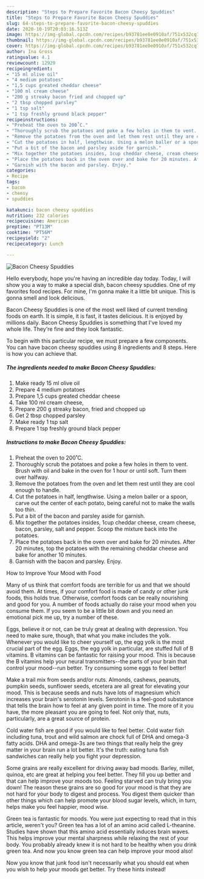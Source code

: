 ```yaml
---
description: "Steps to Prepare Favorite Bacon Cheesy Spuddies"
title: "Steps to Prepare Favorite Bacon Cheesy Spuddies"
slug: 64-steps-to-prepare-favorite-bacon-cheesy-spuddies
date: 2020-10-19T20:03:16.513Z
image: https://img-global.cpcdn.com/recipes/b93781ee0e0910af/751x532cq70/bacon-cheesy-spuddies-recipe-main-photo.jpg
thumbnail: https://img-global.cpcdn.com/recipes/b93781ee0e0910af/751x532cq70/bacon-cheesy-spuddies-recipe-main-photo.jpg
cover: https://img-global.cpcdn.com/recipes/b93781ee0e0910af/751x532cq70/bacon-cheesy-spuddies-recipe-main-photo.jpg
author: Ina Gross
ratingvalue: 4.1
reviewcount: 12929
recipeingredient:
- "15 ml olive oil"
- "4 medium potatoes"
- "1,5 cups greated cheddar cheese"
- "100 ml cream cheese"
- "200 g streaky bacon fried and chopped up"
- "2 tbsp chopped parsley"
- "1 tsp salt"
- "1 tsp freshly ground black pepper"
recipeinstructions:
- "Preheat the oven to 200˚C."
- "Thoroughly scrub the potatoes and poke a few holes in them to vent. Brush with oil and bake in the oven for 1 hour or until soft. Turn them over halfway."
- "Remove the potatoes from the oven and let them rest until they are cool enough to handle."
- "Cut the potatoes in half, lengthwise. Using a melon baller or a spoon, carve out the center of each potato, being careful not to make the walls too thin."
- "Put a bit of the bacon and parsley aside for garnish."
- "Mix together the potatoes insides, 1cup cheddar cheese, cream cheese, bacon, parsley, salt and pepper. Scoop the mixture back into the potatoes."
- "Place the potatoes back in the oven over and bake for 20 minutes. After 20 minutes, top the potatoes with the remaining cheddar cheese and bake for another 10 minutes."
- "Garnish with the bacon and parsley. Enjoy."
categories:
- Recipe
tags:
- bacon
- cheesy
- spuddies

katakunci: bacon cheesy spuddies 
nutrition: 232 calories
recipecuisine: American
preptime: "PT13M"
cooktime: "PT56M"
recipeyield: "2"
recipecategory: Lunch

---
```



![Bacon Cheesy Spuddies](https://img-global.cpcdn.com/recipes/b93781ee0e0910af/751x532cq70/bacon-cheesy-spuddies-recipe-main-photo.jpg)

Hello everybody, hope you're having an incredible day today. Today, I will show you a way to make a special dish, bacon cheesy spuddies. One of my favorites food recipes. For mine, I'm gonna make it a little bit unique. This is gonna smell and look delicious.

Bacon Cheesy Spuddies is one of the most well liked of current trending foods on earth. It is simple, it is fast, it tastes delicious. It is enjoyed by millions daily. Bacon Cheesy Spuddies is something that I've loved my whole life. They're fine and they look fantastic.




To begin with this particular recipe, we must prepare a few components. You can have bacon cheesy spuddies using 8 ingredients and 8 steps. Here is how you can achieve that.

<!--inarticleads1-->

##### The ingredients needed to make Bacon Cheesy Spuddies:

1. Make ready 15 ml olive oil
1. Prepare 4 medium potatoes
1. Prepare 1,5 cups greated cheddar cheese
1. Take 100 ml cream cheese,
1. Prepare 200 g streaky bacon, fried and chopped up
1. Get 2 tbsp chopped parsley
1. Make ready 1 tsp salt
1. Prepare 1 tsp freshly ground black pepper




<!--inarticleads2-->

##### Instructions to make Bacon Cheesy Spuddies:

1. Preheat the oven to 200˚C.
1. Thoroughly scrub the potatoes and poke a few holes in them to vent. Brush with oil and bake in the oven for 1 hour or until soft. Turn them over halfway.
1. Remove the potatoes from the oven and let them rest until they are cool enough to handle.
1. Cut the potatoes in half, lengthwise. Using a melon baller or a spoon, carve out the center of each potato, being careful not to make the walls too thin.
1. Put a bit of the bacon and parsley aside for garnish.
1. Mix together the potatoes insides, 1cup cheddar cheese, cream cheese, bacon, parsley, salt and pepper. Scoop the mixture back into the potatoes.
1. Place the potatoes back in the oven over and bake for 20 minutes. After 20 minutes, top the potatoes with the remaining cheddar cheese and bake for another 10 minutes.
1. Garnish with the bacon and parsley. Enjoy.




How to Improve Your Mood with Food


Many of us think that comfort foods are terrible for us and that we should avoid them. At times, if your comfort food is made of candy or other junk foods, this holds true. Otherwise, comfort foods can be really nourishing and good for you. A number of foods actually do raise your mood when you consume them. If you seem to be a little bit down and you need an emotional pick me up, try a number of these.

Eggs, believe it or not, can be truly great at dealing with depression. You need to make sure, though, that what you make includes the yolk. Whenever you would like to cheer yourself up, the egg yolk is the most crucial part of the egg. Eggs, the egg yolk in particular, are stuffed full of B vitamins. B vitamins can be fantastic for raising your mood. This is because the B vitamins help your neural transmitters--the parts of your brain that control your mood--run better. Try consuming some eggs to feel better!

Make a trail mix from seeds and/or nuts. Almonds, cashews, peanuts, pumpkin seeds, sunflower seeds, etcetera are all great for elevating your mood. This is because seeds and nuts have lots of magnesium which increases your brain's serotonin levels. Serotonin is a feel-good substance that tells the brain how to feel at any given point in time. The more of it you have, the more pleasant you are going to feel. Not only that, nuts, particularly, are a great source of protein.

Cold water fish are good if you would like to feel better. Cold water fish including tuna, trout and wild salmon are chock full of DHA and omega-3 fatty acids. DHA and omega-3s are two things that really help the grey matter in your brain run a lot better. It's the truth: eating tuna fish sandwiches can really help you fight your depression. 

Some grains are really excellent for driving away bad moods. Barley, millet, quinoa, etc are great at helping you feel better. They fill you up better and that can help improve your moods too. Feeling starved can truly bring you down! The reason these grains are so good for your mood is that they are not hard for your body to digest and process. You digest them quicker than other things which can help promote your blood sugar levels, which, in turn, helps make you feel happier, mood wise.

Green tea is fantastic for moods. You were just expecting to read that in this article, weren't you? Green tea has a lot of an amino acid called L-theanine. Studies have shown that this amino acid essentially induces brain waves. This helps improve your mental sharpness while relaxing the rest of your body. You probably already knew it is not hard to be healthy when you drink green tea. And now you know green tea can help improve your mood also!

Now you know that junk food isn't necessarily what you should eat when you wish to help your moods get better. Try  these hints  instead!

